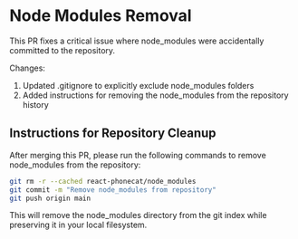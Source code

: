# Node Modules Removal

This PR fixes a critical issue where node_modules were accidentally committed to the repository.

Changes:
1. Updated .gitignore to explicitly exclude node_modules folders
2. Added instructions for removing the node_modules from the repository history

## Instructions for Repository Cleanup

After merging this PR, please run the following commands to remove node_modules from the repository:

```bash
git rm -r --cached react-phonecat/node_modules
git commit -m "Remove node_modules from repository"
git push origin main
```

This will remove the node_modules directory from the git index while preserving it in your local filesystem.